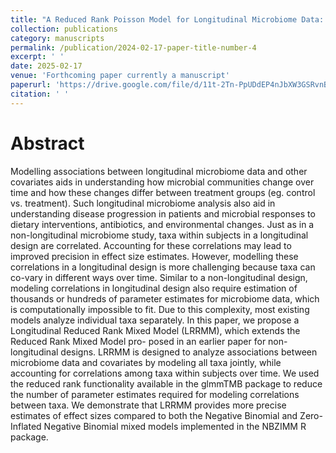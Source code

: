 ```yaml
---
title: "A Reduced Rank Poisson Model for Longitudinal Microbiome Data: Accounting for Taxa Correlations"
collection: publications
category: manuscripts
permalink: /publication/2024-02-17-paper-title-number-4
excerpt: ' '
date: 2025-02-17
venue: 'Forthcoming paper currently a manuscript'
paperurl: 'https://drive.google.com/file/d/11t-2Tn-PpUDdEP4nJbXW3GSRvnBV4Fb_/view?usp=sharing'
citation: ' '
---
```


# Abstract 
Modelling associations between longitudinal microbiome data and other covariates aids in understanding how microbial communities change over time and how these changes differ between treatment groups (eg. control vs. treatment). Such longitudinal microbiome analysis also aid in understanding disease progression in patients and microbial responses to dietary interventions, antibiotics, and environmental changes. Just as in a non-longitudinal microbiome study, taxa within
subjects in a longitudinal design are correlated. Accounting for these correlations may lead to improved precision in effect size estimates. However, modelling
these correlations in a longitudinal design is more challenging because taxa can
co-vary in different ways over time. Similar to a non-longitudinal design, modeling correlations in longitudinal design also require estimation of thousands or
hundreds of parameter estimates for microbiome data, which is computationally
impossible to fit. Due to this complexity, most existing models analyze individual taxa separately. In this paper, we propose a Longitudinal Reduced Rank
Mixed Model (LRRMM), which extends the Reduced Rank Mixed Model pro-
posed in an earlier paper for non-longitudinal designs. LRRMM is designed to
analyze associations between microbiome data and covariates by modeling all
taxa jointly, while accounting for correlations among taxa within subjects over
time. We used the reduced rank functionality available in the glmmTMB package
to reduce the number of parameter estimates required for modeling correlations
between taxa. We demonstrate that LRRMM provides more precise estimates of
effect sizes compared to both the Negative Binomial and Zero-Inflated Negative
Binomial mixed models implemented in the NBZIMM R package.

